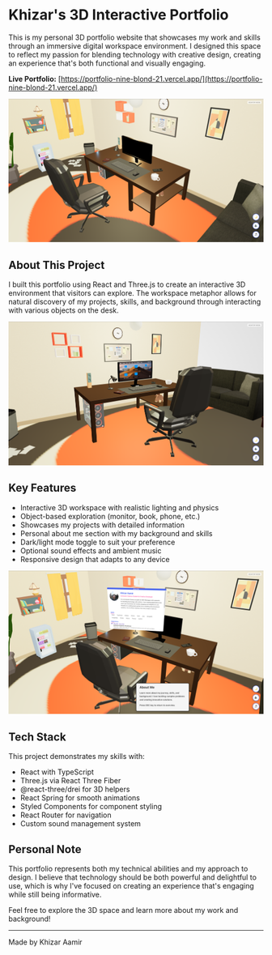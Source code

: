 # Khizar's 3D Interactive Portfolio

This is my personal 3D portfolio website that showcases my work and skills through an immersive digital workspace environment. I designed this space to reflect my passion for blending technology with creative design, creating an experience that's both functional and visually engaging.

**Live Portfolio:** [https://portfolio-nine-blond-21.vercel.app/](https://portfolio-nine-blond-21.vercel.app/)

![3D Workspace with Desk Setup](/public/images/pic1.png)

## About This Project

I built this portfolio using React and Three.js to create an interactive 3D environment that visitors can explore. The workspace metaphor allows for natural discovery of my projects, skills, and background through interacting with various objects on the desk.

![Interactive Monitor Display](/public/images/pic2.png)

## Key Features

- Interactive 3D workspace with realistic lighting and physics
- Object-based exploration (monitor, book, phone, etc.)
- Showcases my projects with detailed information
- Personal about me section with my background and skills
- Dark/light mode toggle to suit your preference
- Optional sound effects and ambient music
- Responsive design that adapts to any device

![About Me Section](/public/images/pic3.png)

## Tech Stack

This project demonstrates my skills with:

- React with TypeScript
- Three.js via React Three Fiber
- @react-three/drei for 3D helpers
- React Spring for smooth animations
- Styled Components for component styling
- React Router for navigation
- Custom sound management system

## Personal Note

This portfolio represents both my technical abilities and my approach to design. I believe that technology should be both powerful and delightful to use, which is why I've focused on creating an experience that's engaging while still being informative.

Feel free to explore the 3D space and learn more about my work and background!

---

Made by Khizar Aamir